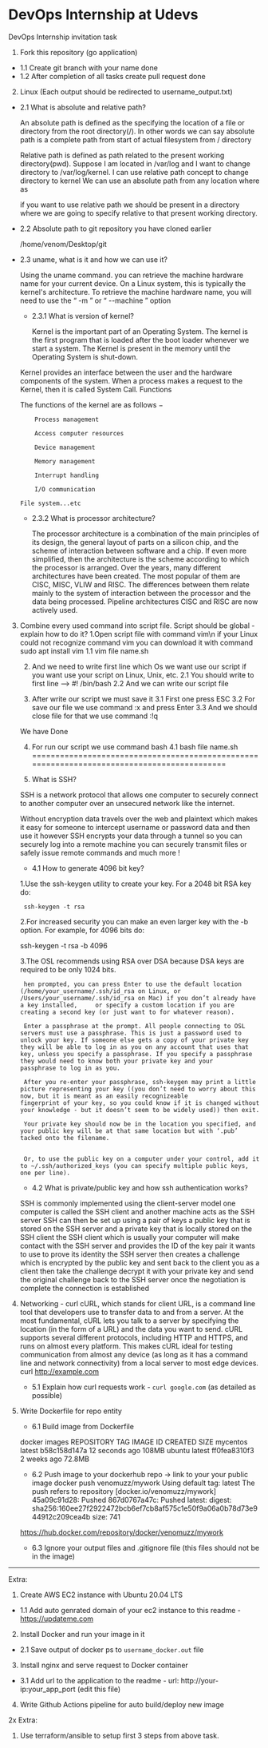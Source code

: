 # DevOps Internship at Udevs

DevOps Internship invitation task

1. Fork this repository (go application)
  - 1.1 Create git branch with your name
  	done
  - 1.2 After completion of all tasks create pull request
  	done
2. Linux (Each output should be redirected to username_output.txt)

  - 2.1 What is absolute and relative path?
  
  	An absolute path is defined as the specifying the location of a file or directory from the root directory(/). 
	In other words we can say absolute path is a complete path from start of actual filesystem from / directory

	Relative path is defined as path related to the present working directory(pwd).
	Suppose I am located in /var/log and I want to change directory to /var/log/kernel. 
	I can use relative path concept to change directory to kernel
	We can use an absolute path from any location where as 

	if you want to use relative path we should be present in a 
	directory where we are going to specify relative to that present working directory.
	
  - 2.2 Absolute path to git repository you have cloned earlier
  
  	/home/venom/Desktop/git	
  - 2.3 uname, what is it and how we can use it?
  
	Using the uname command. you can retrieve the machine hardware name for your current device. On a Linux system, this is typically the kernel's architecture. To retrieve the machine hardware name, you will need to use the “ -m ” or “ --machine ” option
	
      - 2.3.1 What is version of kernel?
      
      	Kernel is the important part of an Operating System. The kernel is the first program that is loaded after the boot loader whenever we start a system. The Kernel is present in the memory until the Operating System is shut-down.

	Kernel provides an interface between the user and the hardware components of the system. When a process makes a request to the Kernel, then it is called System Call.
	Functions

	The functions of the kernel are as follows −

    		Process management

    		Access computer resources

    		Device management

    		Memory management

    		Interrupt handling

    		I/O communication

   		File system...etc
   		
      - 2.3.2 What is processor architecture?
      
      	The processor architecture is a combination of the main principles of its design, the general layout of parts on a silicon chip, and the scheme of interaction between software and a chip. If 		even more simplified, then the architecture is the scheme according to which the processor is arranged.
	Over the years, many different architectures have been created. The most popular of them are CISC, MISC, VLIW and RISC. The differences between them relate mainly to the system of interaction 	between the processor and the data being processed. Pipeline architectures CISC and RISC are now actively used.
	
  
  
3. Combine every used command into script file. Script should be global - explain how to do it?	
	1.Open script file with command vim\n
	if your Linux could not recognize command vim you 
	can download it with command sudo apt install vim 
	1.1 vim file name.sh

	2. And we need to write first line which Os we want use our script
	if you want use your script on Linux, Unix, etc. 
	2.1 You should  write to first line —> #! /bin/bash
	2.2 And we can write our script file

	3. After write our script we must save it 
	3.1 First one press ESC
	3.2 For save our file we use command :x and press Enter 
	3.3 And we should close file for that we use command :!q

	We have Done

	4. For run our script we use command bash 
	4.1 bash file name.sh
	===========================================================================================
	
	4. What is SSH?
	
	SSH is a network protocol that allows one computer to securely
	connect to another computer over an unsecured network like the internet.

	Without encryption data travels over the web and plaintext which makes it easy for
	someone to intercept username or password data and then use it however SSH
	encrypts your data through a tunnel so you can securely log into a remote 
	machine you can securely transmit files or safely issue remote commands and much more !
	
   	- 4.1 How to generate 4096 bit key?
   	
   	1.Use the ssh-keygen utility to create your key. For a 2048 bit RSA key do:

    	ssh-keygen -t rsa

	2.For increased security you can make an even larger key with the -b option. For example, for 4096 bits do:

	ssh-keygen -t rsa -b 4096

	3.The OSL recommends using RSA over DSA because DSA keys are required to be only 1024 bits.

    	hen prompted, you can press Enter to use the default location (/home/your_username/.ssh/id_rsa on Linux, or /Users/your_username/.ssh/id_rsa on Mac) if you don’t already have a key installed, 	or specify a custom location if you are creating a second key (or just want to for whatever reason).

    	Enter a passphrase at the prompt. All people connecting to OSL servers must use a passphrase. This is just a password used to unlock your key. If someone else gets a copy of your private key 		they will be able to log in as you on any account that uses that key, unless you specify a passphrase. If you specify a passphrase they would need to know both your private key and your 		passphrase to log in as you.

    	After you re-enter your passphrase, ssh-keygen may print a little picture representing your key ((you don’t need to worry about this now, but it is meant as an easily recognizeable 			fingerprint of your key, so you could know if it is changed without your knowledge - but it doesn’t seem to be widely used)) then exit.

    	Your private key should now be in the location you specified, and your public key will be at that same location but with ‘.pub’ tacked onto the filename.


    	Or, to use the public key on a computer under your control, add it to ~/.ssh/authorized_keys (you can specify multiple public keys, one per line).
    				
   - 4.2 What is private/public key and how ssh authentication works?
   
	SSH is commonly implemented using the client-server model one computer is called the SSH client and another machine acts as the SSH server SSH can then be set up using a pair of keys a public 	key that is stored on the SSH server and a private key that is locally stored on the SSH client the SSH client which is usually your computer will make contact with the SSH server and 	provides the ID of the key pair it wants to use to prove its identity the SSH server
	then creates a challenge which is encrypted by the public key and sent back to the client you as a client then take the challenge decrypt it with your private key and send the original 	challenge back to the SSH server once the negotiation is complete the connection is established
	
5. Networking - curl
	cURL, which stands for client URL, is a command line tool that developers use to transfer data to and from a server. At the most fundamental, cURL lets you talk to a server by specifying the 		location (in the form of a URL) and the data you want to send. cURL supports several different protocols, including HTTP and HTTPS, and runs on almost every platform. This makes cURL ideal 		for testing communication from almost any device (as long as it has a command line and network connectivity) from a local server to most edge devices. 
	curl http://example.com

	
   - 5.1 Explain how curl requests work - `curl google.com` (as detailed as possible)
6. Write Dockerfile for repo entity

   - 6.1 Build image from Dockerfile
   
	docker images
	REPOSITORY   TAG       IMAGE ID       CREATED          SIZE
	mycentos     latest    b58c158d147a   12 seconds ago   108MB
	ubuntu       latest    ff0fea8310f3   2 weeks ago      72.8MB
        
   - 6.2 Push image to your dockerhub repo -> link to your your public image
	docker push venomuzz/mywork
	Using default tag: latest
	The push refers to repository [docker.io/venomuzz/mywork]
	45a09c91d28: Pushed 
	867d0767a47c: Pushed 
	latest: digest: sha256:160ee27f2922472bcb6ef7cb8af575c1e50f9a06a0b78d73e944912c209cea4b size: 741

	https://hub.docker.com/repository/docker/venomuzz/mywork
	
   - 6.3 Ignore your output files and .gitignore file (this files should not be in the image)
---
Extra:
1. Create AWS EC2 instance with Ubuntu 20.04 LTS
  - 1.1 Add auto genrated domain of your ec2 instance to this readme - https://updateme.com
2. Install Docker and run your image in it
  - 2.1 Save output of docker ps to `username_docker.out` file
3. Install nginx and serve request to Docker container
  - 3.1 Add url to the application to the readme - url: http://your-ip:your_app_port (edit this file)
4. Write Github Actions pipeline for auto build/deploy new image

2x Extra:
1. Use terraform/ansible to setup first 3 steps from above task. 

